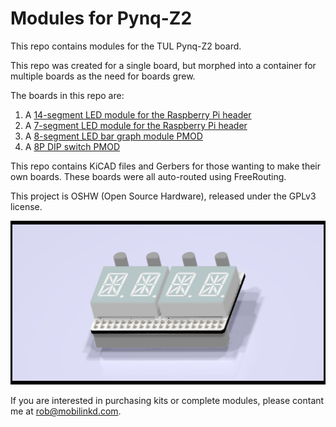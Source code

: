 # Modules for Pynq-Z2

This repo contains modules for the TUL Pynq-Z2 board.

This repo was created for a single board, but morphed into a container
for multiple boards as the need for boards grew.

The boards in this repo are:

 1. A [14-segment LED module for the Raspberry Pi header](14-segment_led_module/README.md)
 1. A [7-segment LED module for the Raspberry Pi header](7-segment_led_module/README.md)
 1. A [8-segment LED bar graph module PMOD](bar-graph_led_pmod/README.md)
 1. A [8P DIP switch PMOD](dip_switch_pmod/README.md)
 
This repo contains KiCAD files and Gerbers for those wanting to make their
own boards.  These boards were all auto-routed using FreeRouting.

This project is OSHW (Open Source Hardware), released under the GPLv3 license.

![led_module.png](led_module.png)

If you are interested in purchasing kits or complete modules, please contant
me at rob@mobilinkd.com.

